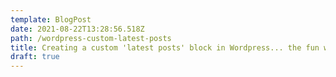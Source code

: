 ```yaml
---
template: BlogPost
date: 2021-08-22T13:28:56.518Z
path: /wordpress-custom-latest-posts
title: Creating a custom 'latest posts' block in Wordpress... the fun way
draft: true
---
```


